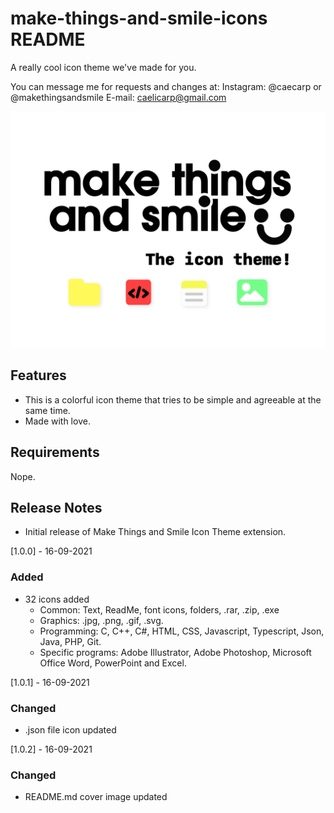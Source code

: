 # make-things-and-smile-icons README

A really cool icon theme we've made for you.

You can message me for requests and changes at: 
Instagram: @caecarp or @makethingsandsmile
E-mail: caelicarp@gmail.com

![Cover](images/cover.jpg)

## Features
- This is a colorful icon theme that tries to be simple and agreeable at the same time.
- Made with love.

## Requirements

Nope.

## Release Notes
- Initial release of Make Things and Smile Icon Theme extension.

[1.0.0] - 16-09-2021
### Added
- 32 icons added
  - Common: Text, ReadMe, font icons, folders, .rar, .zip, .exe
  - Graphics: .jpg, .png, .gif, .svg.
  - Programming: C, C++, C#, HTML, CSS, Javascript, Typescript, Json, Java, PHP, Git.
  - Specific programs: Adobe Illustrator, Adobe Photoshop, Microsoft Office Word, PowerPoint and Excel.

[1.0.1] - 16-09-2021
### Changed
- .json file icon updated

[1.0.2] - 16-09-2021
### Changed
- README.md cover image updated